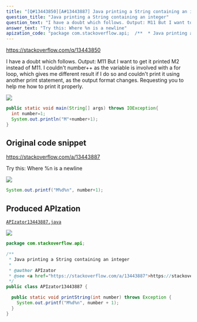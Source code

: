 ```yaml
---
title: "[Q#13443850][A#13443887] Java printing a String containing an integer"
question_title: "Java printing a String containing an integer"
question_text: "I have a doubt which follows. Output: M11 But I want to get it printed M2 instead of M11. I couldn't number++ as the variable is involved with a for loop, which gives me different result if I do so and couldn't print it using another print statement, as the output format changes. Requesting you to help me how to print it properly."
answer_text: "Try this: Where %n is a newline"
apization_code: "package com.stackoverflow.api;  /**  * Java printing a String containing an integer  *  * @author APIzator  * @see <a href=\"https://stackoverflow.com/a/13443887\">https://stackoverflow.com/a/13443887</a>  */ public class APIzator13443887 {    public static void printString(int number) throws Exception {     System.out.printf(\"M%d%n\", number + 1);   } }"
---
```


https://stackoverflow.com/q/13443850

I have a doubt which follows.
Output: M11
But I want to get it printed M2 instead of M11. I couldn&#x27;t number++ as the variable is involved with a for loop, which gives me different result if I do so and couldn&#x27;t print it using another print statement, as the output format changes.
Requesting you to help me how to print it properly.


<div class="code-logo"><img src="/stackoverflow.png" /></div>

```java
public static void main(String[] args) throws IOException{
  int number=1;
  System.out.println("M"+number+1);
}
```


## Original code snippet

https://stackoverflow.com/a/13443887

Try this:
Where %n is a newline

<div class="code-logo"><img src="/stackoverflow.png" /></div>

```java
System.out.printf("M%d%n", number+1);
```

## Produced APIzation

[`APIzator13443887.java`](https://github.com/pasqualesalza/apization-temp-data/raw/master/search/APIzator13443887.java)

<div class="code-logo"><img src="/apizator.png" /></div>

```java
package com.stackoverflow.api;

/**
 * Java printing a String containing an integer
 *
 * @author APIzator
 * @see <a href="https://stackoverflow.com/a/13443887">https://stackoverflow.com/a/13443887</a>
 */
public class APIzator13443887 {

  public static void printString(int number) throws Exception {
    System.out.printf("M%d%n", number + 1);
  }
}

```